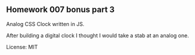 ## Homework 007 bonus part 3
Analog CSS Clock written in JS.

After building a digital clock I thought I would take a stab at an analog one.

License: MIT


